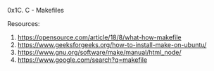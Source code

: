 0x1C. C - Makefiles

Resources:
1. https://opensource.com/article/18/8/what-how-makefile
2. https://www.geeksforgeeks.org/how-to-install-make-on-ubuntu/
3. https://www.gnu.org/software/make/manual/html_node/
4. https://www.google.com/search?q=makefile
